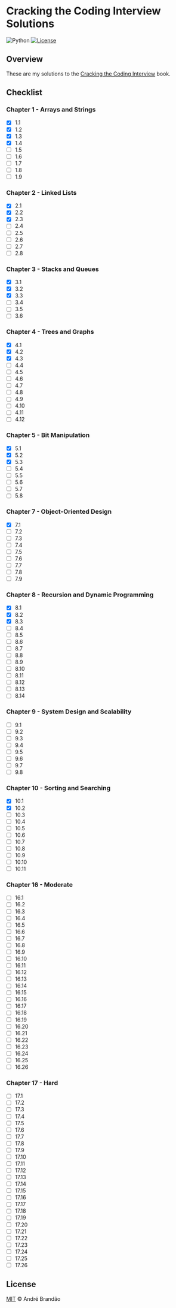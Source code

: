 # Cracking the Coding Interview Solutions

![Python](https://img.shields.io/badge/python-v3.6+-blue.svg)
[![License](https://img.shields.io/badge/license-MIT-blue.svg)](LICENSE)

## Overview

These are my solutions to the [Cracking the Coding Interview](https://www.amazon.com.br/Cracking-Coding-Interview-Programming-Questions/dp/0984782850) book.

## Checklist

### Chapter 1 - Arrays and Strings

- [x] 1.1
- [x] 1.2
- [x] 1.3
- [x] 1.4
- [ ] 1.5
- [ ] 1.6
- [ ] 1.7
- [ ] 1.8
- [ ] 1.9

### Chapter 2 - Linked Lists

- [x] 2.1
- [x] 2.2
- [x] 2.3
- [ ] 2.4
- [ ] 2.5
- [ ] 2.6
- [ ] 2.7
- [ ] 2.8

### Chapter 3 - Stacks and Queues

- [x] 3.1
- [x] 3.2
- [x] 3.3
- [ ] 3.4
- [ ] 3.5
- [ ] 3.6

### Chapter 4 - Trees and Graphs

- [x] 4.1
- [x] 4.2
- [x] 4.3
- [ ] 4.4
- [ ] 4.5
- [ ] 4.6
- [ ] 4.7
- [ ] 4.8
- [ ] 4.9
- [ ] 4.10
- [ ] 4.11
- [ ] 4.12

### Chapter 5 - Bit Manipulation

- [x] 5.1
- [x] 5.2
- [x] 5.3
- [ ] 5.4
- [ ] 5.5
- [ ] 5.6
- [ ] 5.7
- [ ] 5.8

### Chapter 7 - Object-Oriented Design

- [x] 7.1
- [ ] 7.2
- [ ] 7.3
- [ ] 7.4
- [ ] 7.5
- [ ] 7.6
- [ ] 7.7
- [ ] 7.8
- [ ] 7.9

### Chapter 8 - Recursion and Dynamic Programming

- [x] 8.1
- [x] 8.2
- [x] 8.3
- [ ] 8.4
- [ ] 8.5
- [ ] 8.6
- [ ] 8.7
- [ ] 8.8
- [ ] 8.9
- [ ] 8.10
- [ ] 8.11
- [ ] 8.12
- [ ] 8.13
- [ ] 8.14

### Chapter 9 - System Design and Scalability

- [ ] 9.1
- [ ] 9.2
- [ ] 9.3
- [ ] 9.4
- [ ] 9.5
- [ ] 9.6
- [ ] 9.7
- [ ] 9.8

### Chapter 10 - Sorting and Searching

- [x] 10.1
- [x] 10.2
- [ ] 10.3
- [ ] 10.4
- [ ] 10.5
- [ ] 10.6
- [ ] 10.7
- [ ] 10.8
- [ ] 10.9
- [ ] 10.10
- [ ] 10.11

### Chapter 16 - Moderate

- [ ] 16.1
- [ ] 16.2
- [ ] 16.3
- [ ] 16.4
- [ ] 16.5
- [ ] 16.6
- [ ] 16.7
- [ ] 16.8
- [ ] 16.9
- [ ] 16.10
- [ ] 16.11
- [ ] 16.12
- [ ] 16.13
- [ ] 16.14
- [ ] 16.15
- [ ] 16.16
- [ ] 16.17
- [ ] 16.18
- [ ] 16.19
- [ ] 16.20
- [ ] 16.21
- [ ] 16.22
- [ ] 16.23
- [ ] 16.24
- [ ] 16.25
- [ ] 16.26

### Chapter 17 - Hard

- [ ] 17.1
- [ ] 17.2
- [ ] 17.3
- [ ] 17.4
- [ ] 17.5
- [ ] 17.6
- [ ] 17.7
- [ ] 17.8
- [ ] 17.9
- [ ] 17.10
- [ ] 17.11
- [ ] 17.12
- [ ] 17.13
- [ ] 17.14
- [ ] 17.15
- [ ] 17.16
- [ ] 17.17
- [ ] 17.18
- [ ] 17.19
- [ ] 17.20
- [ ] 17.21
- [ ] 17.22
- [ ] 17.23
- [ ] 17.24
- [ ] 17.25
- [ ] 17.26

## License

[MIT](LICENSE) © André Brandão
